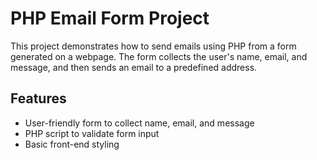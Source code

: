 # PHP Email Form Project
This project demonstrates how to send emails using PHP from a form generated on a webpage. The form collects the user's name, email, and message, and then sends an email to a predefined address.

## Features
- User-friendly form to collect name, email, and message
- PHP script to validate form input
- Basic front-end styling
